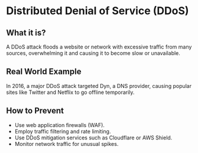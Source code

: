 <h1>Distributed Denial of Service (DDoS)</h1>

<h2>What it is?</h2>
<p>A DDoS attack floods a website or network with excessive traffic from many sources, overwhelming it and causing it to become slow or unavailable.</p>

<h2>Real World Example</h2>
<p>In 2016, a major DDoS attack targeted Dyn, a DNS provider, causing popular sites like Twitter and Netflix to go offline temporarily.</p>

<h2>How to Prevent</h2>
<ul>
  <li>Use web application firewalls (WAF).</li>
  <li>Employ traffic filtering and rate limiting.</li>
  <li>Use DDoS mitigation services such as Cloudflare or AWS Shield.</li>
  <li>Monitor network traffic for unusual spikes.</li>
</ul>

